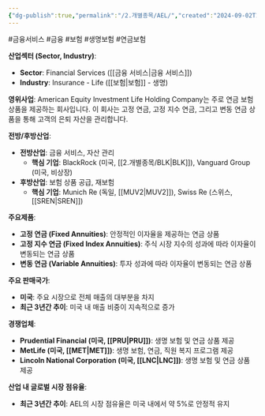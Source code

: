 ```yaml
---
{"dg-publish":true,"permalink":"/2.개별종목/AEL/","created":"2024-09-02T12:23:12.464+09:00","updated":"2025-07-29T21:37:04.263+09:00"}
---
```


#금융서비스 #금융 #보험 #생명보험 #연금보험


**산업섹터 (Sector, Industry)**:

- **Sector**: Financial Services ([[금융 서비스\|금융 서비스]])
- **Industry**: Insurance - Life ([[보험\|보험]] - 생명)

**영위사업**: American Equity Investment Life Holding Company는 주로 연금 보험 상품을 제공하는 회사입니다. 이 회사는 고정 연금, 고정 지수 연금, 그리고 변동 연금 상품을 통해 고객의 은퇴 자산을 관리합니다.

**전방/후방산업**:

- **전방산업**: 금융 서비스, 자산 관리
    - **핵심 기업**: BlackRock (미국, [[2.개별종목/BLK\|BLK]]), Vanguard Group (미국, 비상장)
- **후방산업**: 보험 상품 공급, 재보험
    - **핵심 기업**: Munich Re (독일, [[MUV2\|MUV2]]), Swiss Re (스위스, [[SREN\|SREN]])

**주요제품**:

- **고정 연금 (Fixed Annuities)**: 안정적인 이자율을 제공하는 연금 상품
- **고정 지수 연금 (Fixed Index Annuities)**: 주식 시장 지수의 성과에 따라 이자율이 변동되는 연금 상품
- **변동 연금 (Variable Annuities)**: 투자 성과에 따라 이자율이 변동되는 연금 상품

**주요 판매국가**:

- **미국**: 주요 시장으로 전체 매출의 대부분을 차지
- **최근 3년간 추이**: 미국 내 매출 비중이 지속적으로 증가

**경쟁업체**:

- **Prudential Financial (미국, [[PRU\|PRU]])**: 생명 보험 및 연금 상품 제공
- **MetLife (미국, [[MET\|MET]])**: 생명 보험, 연금, 직원 복지 프로그램 제공
- **Lincoln National Corporation (미국, [[LNC\|LNC]])**: 생명 보험 및 연금 상품 제공

**산업 내 글로벌 시장 점유율**:

- **최근 3년간 추이**: AEL의 시장 점유율은 미국 내에서 약 5%로 안정적 유지